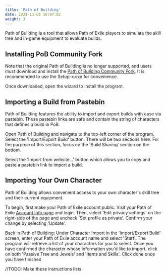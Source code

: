 ```yaml
---
title: 'Path of Building'
date: 2021-11-05 18:07:02
weight: 3
---
```


Path of Building is a tool that allows Path of Exile players to simulate the skill tree and in-game equipment to evaluate builds.

<!--more-->

## Installing PoB Community Fork

Note that the original Path of Building is no longer supported, and users must download and install the [Path of Building Community Fork](https://github.com/PathOfBuildingCommunity/PathOfBuilding/releases). It is recommended to use the Setup-x.exe for convenience.

Once downloaded, open the wizard to install the program.

## Importing a Build from Pastebin

Path of Building features the ability to import and export builds with ease via pastebin. These pastebin links are safe and contain the string of characters that defines a build in PoB.

Open Path of Building and navigate to the top-left corner of the program. Select the 'Import/Export Build' button. There will be two sections here. For the purpose of this section, focus on the 'Build Sharing' section on the bottom.

Select the 'Import from website...' button which allows you to copy and paste a pastebin link to import a build.

## Importing Your Own Character

Path of Building allows convenient access to your own character's skill tree and their current equipment.

To begin, first make your Path of Exile account public. Visit your Path of Exile [Account Info page](https://www.pathofexile.com/my-account) and login.
Then, select 'Edit privacy settings' on the right-side of the page and uncheck 'Set profile as private'. Confirm your change by selecting 'Update'.

Back in Path of Building:
Under Character Import in the 'Import/Export Build' screen, enter your Path of Exile account name and select 'Start'.
The program will retrieve a list of your characters for you to select. Once you have confirmed the character whose information you'd like to import, click on both 'Passive Tree and Jewels' and 'Items and Skills'. Click done once you have finished

//TODO: Make these instructions lists